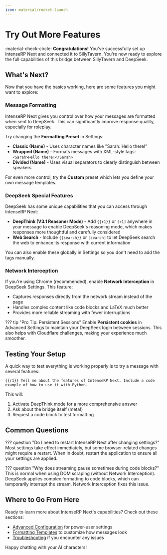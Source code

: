 ```yaml
---
icon: material/rocket-launch
---
```


# Try Out More Features

:material-check-circle: **Congratulations!** You've successfully set up IntenseRP Next and connected it to SillyTavern. You're now ready to explore the full capabilities of this bridge between SillyTavern and DeepSeek.

## What's Next?

Now that you have the basics working, here are some features you might want to explore:

### Message Formatting

IntenseRP Next gives you control over how your messages are formatted when sent to DeepSeek. This can significantly improve response quality, especially for roleplay.

Try changing the **Formatting Preset** in Settings:

- **Classic (Name)** - Uses character names like "Sarah: Hello there!"
- **Wrapped (Name)** - Formats messages with XML-style tags: `<Sarah>Hello there!</Sarah>`
- **Divided (Name)** - Uses visual separators to clearly distinguish between speakers

For even more control, try the **Custom** preset which lets you define your own message templates.

### DeepSeek Special Features

DeepSeek has some unique capabilities that you can access through IntenseRP Next:

- **DeepThink (V3.1 Reasoner Mode)** - Add `{{r1}}` or `[r1]` anywhere in your message to enable DeepSeek's reasoning mode, which makes responses more thoughtful and carefully considered
- **Web Search** - Include `{{search}}` or `[search]` to let DeepSeek search the web to enhance its response with current information

You can also enable these globally in Settings so you don't need to add the tags manually.

### Network Interception

If you're using Chrome (recommended), enable **Network Interception** in DeepSeek Settings. This feature:

- Captures responses directly from the network stream instead of the page
- Handles complex content like code blocks and LaTeX much better
- Provides more reliable streaming with fewer interruptions

??? tip "Pro Tip: Persistent Sessions"
    Enable **Persistent cookies** in Advanced Settings to maintain your DeepSeek login between sessions. This also helps with Cloudflare challenges, making your experience much smoother.

## Testing Your Setup

A quick way to test everything is working properly is to try a message with several features:

```
{{r1}} Tell me about the features of IntenseRP Next. Include a code example of how to use it with Python.
```

This will:

1. Activate DeepThink mode for a more comprehensive answer
2. Ask about the bridge itself (meta!)
3. Request a code block to test formatting

## Common Questions

??? question "Do I need to restart IntenseRP Next after changing settings?"
    Most settings take effect immediately, but some browser-related changes might require a restart. When in doubt, restart the application to ensure all your settings are applied.

??? question "Why does streaming pause sometimes during code blocks?"
    This is normal when using DOM scraping (without Network Interception). DeepSeek applies complex formatting to code blocks, which can temporarily interrupt the stream. Network Interception fixes this issue.

## Where to Go From Here

Ready to learn more about IntenseRP Next's capabilities? Check out these sections:

- [Advanced Configuration](../../../features/advanced-configuration.md) for power-user settings
- [Formatting Templates](../../../features/formatting-templates/pre-defined-templates.md) to customize how messages look
- [Troubleshooting](../if-it-didnt/troubleshooting.md) if you encounter any issues

Happy chatting with your AI characters!